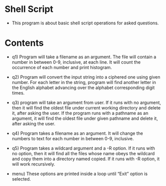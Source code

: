 # Shell Script
- This program is about basic shell script operations for asked questions.
# Contents
- q1) Program will take a filename as an argument. The file will contain a number in between 0-9, inclusive, at each line. It
will count the occurrence of each number and print histogram.

- q2) Program will convert the input string into a ciphered one using given number.
For each letter in the string, program will find another letter in the English alphabet
advancing over the alphabet corresponding digit times.

- q3) program will take an argument from user. If it runs with no argument, then it will find the oldest file under current working directory and
delete it, after asking the user. If the program  runs with a pathname as an argument, it will
find the oldest file under given pathname and delete it, after asking the user.

- q4) Program takes a filename as an argument. It will change the
numbers to text for each number in between 0-9, inclusive.

- q5) Program takes a wildcard argument and a -R option. If it runs with no option, then it will find all the files whose name obeys the wildcard and copy them
into a directory named copied. If it runs with -R option, it will work recursively.

- menu) These options are printed inside a loop until “Exit” option is selected.
